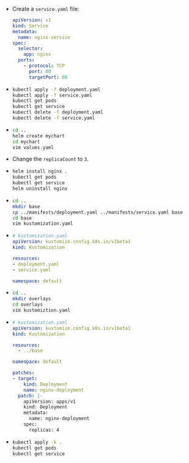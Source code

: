 * Create a `service.yaml` file:

  ```yaml
  apiVersion: v1
  kind: Service
  metadata:
    name: nginx-service
  spec:
    selector:
      app: nginx
    ports:
      - protocol: TCP
        port: 80
        targetPort: 80
  ```

* ```bash
  kubectl apply -f deployment.yaml
  kubectl apply -f service.yaml
  kubectl get pods
  kubectl get service
  kubectl delete -f deployment.yaml
  kubectl delete -f service.yaml
  ```

* ```bash
  cd ..
  helm create mychart
  cd mychart
  vim values.yaml
  ```

* Change the `replicaCount` to `3`.

* ```bash
  helm install nginx .
  kubectl get pods
  kubectl get service
  helm uninstall nginx
  ```

* ```bash
  cd ..
  mkdir base
  cp ../manifests/deployment.yaml ../manifests/service.yaml base
  cd base
  vim kustomization.yaml
  ```

* ```yaml
  # kustomization.yaml
  apiVersion: kustomize.config.k8s.io/v1beta1
  kind: Kustomization
  
  resources:
  - deployment.yaml
  - service.yaml
  
  namespace: default
  ```

* ```bash
  cd ..
  mkdir overlays
  cd overlays
  vim kustomiztion.yaml
  ```

* ```yaml
  # kustomization.yaml
  apiVersion: kustomize.config.k8s.io/v1beta1
  kind: Kustomization
  
  resources:
    - ../base
  
  namespace: default
  
  patches:
  - target:
      kind: Deployment
      name: nginx-deployment
    patch: |-
      apiVersion: apps/v1
      kind: Deployment
      metadata:
        name: nginx-deployment
      spec:
        replicas: 4
  ```

* ```bash
  kubectl apply -k .
  kubectl get pods
  kubectl get service
  ```